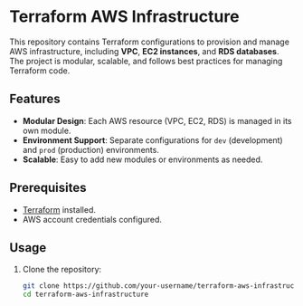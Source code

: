 # Terraform AWS Infrastructure

This repository contains Terraform configurations to provision and manage AWS infrastructure, including **VPC**, **EC2 instances**, and **RDS databases**. The project is modular, scalable, and follows best practices for managing Terraform code.

## Features

- **Modular Design**: Each AWS resource (VPC, EC2, RDS) is managed in its own module.
- **Environment Support**: Separate configurations for `dev` (development) and `prod` (production) environments.
- **Scalable**: Easy to add new modules or environments as needed.

## Prerequisites

- [Terraform](https://www.terraform.io/downloads.html) installed.
- AWS account credentials configured.

## Usage

1. Clone the repository:
   ```bash
   git clone https://github.com/your-username/terraform-aws-infrastructure.git
   cd terraform-aws-infrastructure